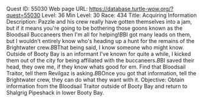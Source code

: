 Quest ID: 55030
Web page URL: https://database.turtle-wow.org/?quest=55030
Level: 36
Min Level: 30
Race: 434
Title: Acquiring Information
Description: Pazzle and his crew really have gotten themselves into a jam, but if it means you're going to be bothering those goons known as the Bloodsail Buccaneers then I'm all for helping!$B$BI got many leads on them, but I wouldn't entirely know who's heading up a hunt for the remains of the Brightwater crew.$B$BThat being said, I know someone who might know. Outside of Booty Bay is an informant I've known for quite a while, I kicked them out of the city for being affiliated with the buccaneers.$B$BI saved their head, they owe me, if they know whats good for em. Find that Bloodsail Traitor, tell them Revilgaz is asking.$B$BOnce you got that information, tell the Brightwater crew, they can do what they want with it.
Objective: Obtain information from the Bloodsail Traitor outside of Booty Bay and return to Shalgrig Pipeshack in lower Booty Bay.
